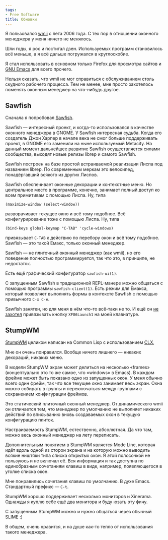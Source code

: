 ```yaml
---
tags:
- Free Software
title: Обновки
---
```


Я пользовался [wmii][] с лета 2006 года. С тех пор в отношении оконного
менеджера у меня ничего не менялось.

Шли годы, я рос и постигал дзен. Используемых программ становилось всё
меньше, а я всё дальше погружался в круглоскобие.

Я стал использовать в основном только Firefox для просмотра сайтов и
[GNU Emacs][] для всего прочего.

Нельзя сказать, что wmii не мог справиться с обслуживанием столь
скудного рабочего процесса. Тем не менее, мне просто захотелось поменять
оконным менеджер на что-нибудь другое.

## Sawfish

Сначала я попробовал [Sawfish][].

Sawfish — интересный проект, и когда-то использовался в качестве
оконного менеджера в GNOME. У Sawfish интересная судьба. Когда его
создатель Джон Харпер в начале века не смог больше поддерживать проект,
в GNOME его заменили на ныне используемый Metacity. На данный момент
дальнейшее развитие Sawfish осуществляется силами сообщества, выходят
новые релизы librep и самого Sawfish.

Sawfish построен на базе простой встраиваемой реализации Лиспа под
названием librep. По современным меркам это велосипед, понадёргавший
всякого из других Лиспов.

Sawfish обеспечивает оконные декорации и контекстные меню. Но
центральное место в программе, конечно, занимает полный доступ ко всем
примитивам с помощью Лиспа. Ну, типа

    (maximize-window (select-window))

разворачивает текущее окно и всё тому подобное. Всё конфигурирование
тоже с помощью Лиспа. Ну, типа

    (bind-keys global-keymap "C-TAB" 'cycle-windows)

привязывает `C-TAB` к действию по перебору окон и всё тому подобное.
Sawfish — это такой Емакс, только оконный менеджер.

Sawfish — не плиточный оконный менеджер (как wmii), но его поведение
полностью программируется, так что это, в принципе, не недостаток.

Есть ещё графический конфигуратор `sawfish-ui(1)`.

С запущенным Sawfish в традиционной REPL-манере можно общаться с помощью
программы `sawfish-client(1)`. Есть режим для Емакса, который позволяет
выполнять формы в контексте Sawfish с помощью привычного `C-x C-e`.

Sawfish занятен, но для меня в нём что-то всё-таки не то. И ещё он [не
захотел][] привязывать кнопку `XF86Launch1` на моей клавиатуре.

## StumpWM

[StumpWM][] целиком написан на Common Lisp с использованием [CLX][],

Мне он очень понравился. Вообще ничего лишнего — никаких декораций,
никаких меню.

В модели StumpWM экран может делиться на несколько «frames»
(концептуально это то же самое, что «windows» в Emacs). В каждом фрейме
может быть показано одно из запущенных окон. У меня обычно всего один
фрейм, так что все текущее окно занимает весь экран. Окна можно собирать
в группы и переключаться между группами с сохранением конфигурации
фреймов.

Это статический плиточный оконный менеджер. От динамического wmii он
отличается тем, что менеджер по умолчанию не выполняет никаких действий
по вписыванию вновь создаваемых окон в текущую конфигурацию плиток.

Настраиваемость StumpWM, естественно, абсолютная. Да что там, можно весь
оконный менеджер на лету переписать.

Дополнительным понятием в StumpWM является Mode Line, которая идёт вдоль
одной из сторон экрана и на которую можно выводить всякие ништяки типа
списка открытых окон. Я этой полосочкой не пользуюсь и не включал её.
Вся информация и так доступна по единобразным сочетаниям клавиш в виде,
например, появляющегося в уголке списка окон.

Мне понравились сочетания клавиш по умолчанию. В духе Emacs. Стандартный
префикс — `C-t`.

StumpWM хорошо поддерживает несколько мониторов и Xinerama. Однажды я
куплю себе ещё два монитора и буду юзать эту фичу.

С запущенным StumpWM можно и нужно общаться через обычный SLIME :)

В общем, очень нравится, и на душе как-то тепло от использования такого
менеджера.

  [wmii]: http://dzhus.org/posts/2006-08-05-wmii-intro.html
  [GNU Emacs]: http://dzhus.org/posts/2007-02-20-emacs-intro.html
  [Sawfish]: http://sawfish.wikia.com/
  [не захотел]: http://news.gmane.org/find-root.php?message_id=%3c873a951vt2.fsf%40dzhus.org%3e
  [StumpWM]: http://www.nongnu.org/stumpwm/
  [CLX]: http://www.cliki.net/CLX
